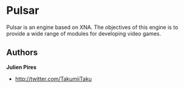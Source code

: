 Pulsar
======

Pulsar is an engine based on XNA. The objectives of this engine is to provide a wide range of modules for developing video games.


Authors
--------

**Julien Pires**

+ http://twitter.com/TakumiiTaku
